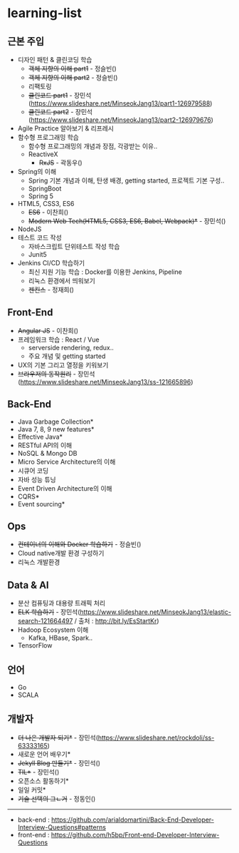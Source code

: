 # learning-list

## 근본 주입
- 디자인 패턴 & 클린코딩 학습
  - ~~객체 지향의 이해 part1~~ - 정슬빈()
  - ~~객체 지향의 이해 part2~~ - 정슬빈()
  - 리팩토링
  - ~~클린코드 part1~~ - 장민석(https://www.slideshare.net/MinseokJang13/part1-126979588)
  - ~~클린코드 part2~~ - 장민석(https://www.slideshare.net/MinseokJang13/part2-126979676)
- Agile Practice 알아보기 & 리프레시
- 함수형 프로그래밍 학습
  - 함수형 프로그래밍의 개념과 장점, 각광받는 이유..
  - ReactiveX
    - ~~RxJS~~ - 곽동우()
- Spring의 이해
  - Spring 기본 개념과 이해, 탄생 배경, getting started, 프로젝트 기본 구성..
  - SpringBoot
  - Spring 5
- HTML5, CSS3, ES6
  - ~~ES6~~ - 이찬희()
  - ~~Modern Web Tech(HTML5, CSS3, ES6, Babel, Webpack)*~~ - 장민석()
- NodeJS
- 테스트 코드 작성
  - 자바스크립트 단위테스트 작성 학습
  - Junit5
- Jenkins CI/CD 학습하기
  - 최신 지원 기능 학습 : Docker를 이용한 Jenkins, Pipeline
  - 리눅스 환경에서 띄워보기
  - ~~젠킨스~~ - 정재희()

## Front-End
- ~~Angular JS~~ - 이찬희()
- 프레임워크 학습 : React / Vue
  - serverside rendering, redux..
  - 주요 개념 및 getting started
- UX의 기본 그리고 열정을 키워보기
- ~~브라우저의 동작원리~~ - 장민석(https://www.slideshare.net/MinseokJang13/ss-121665896)

## Back-End
- Java Garbage Collection*
- Java 7, 8, 9 new features*
- Effective Java*
- RESTful API의 이해
- NoSQL & Mongo DB
- Micro Service Architecture의 이해
- 시큐어 코딩
- 자바 성능 튜닝
- Event Driven Architecture의 이해
- CQRS*
- Event sourcing*

## Ops
- ~~컨테이너의 이해와 Docker 학습하기~~ - 정슬빈()
- Cloud native개발 환경 구성하기
- 리눅스 개발환경

## Data & AI
- 분산 컴퓨팅과 대용량 트래픽 처리
- ~~ELK 학습하기~~ - 장민석(https://www.slideshare.net/MinseokJang13/elastic-search-121664497 / 출처 : http://bit.ly/EsStartKr)
- Hadoop Ecosystem 이해
  - Kafka, HBase, Spark..
- TensorFlow

## 언어
- Go
- SCALA

## 개발자
- ~~더 나은 개발자 되기*~~ - 장민석(https://www.slideshare.net/rockdoli/ss-63333165) 
- 새로운 언어 배우기*
- ~~Jekyll Blog 만들기*~~ - 장민석()
- ~~TIL*~~ - 장민석()
- 오픈소스 활동하기*
- 일일 커밋*
- ~~기술 선택의 그ㄴ거~~ - 정동인()

---

- back-end : https://github.com/arialdomartini/Back-End-Developer-Interview-Questions#patterns
- front-end : https://github.com/h5bp/Front-end-Developer-Interview-Questions
